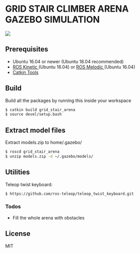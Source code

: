 # GRID STAIR CLIMBER ARENA GAZEBO SIMULATION
![](../images/logo.jpg)

## Prerequisites
- Ubuntu 16.04 or newer (Ubuntu 18.04 recommended)
- [ROS Kinetic ](http://wiki.ros.org/kinetic/Installation/Ubuntu) (Ubuntu 16.04) or [ROS Melodic ](http://wiki.ros.org/melodic/Installation/Ubuntu) (Ubuntu 16.04)
- [Catkin Tools](https://catkin-tools.readthedocs.io/en/latest/installing.html)


## Build
Build all the packages by running this inside your workspace
```sh
$ catkin build grid_stair_arena
$ source devel/setup.bash
```

## Extract model files
Extract models.zip to home/.gazebo/
```sh
$ roscd grid_stair_arena
$ unzip models.zip -d ~/.gazebo/models/
```

## Utilities
Teleop twist keyboard:
```sh
$ https://github.com/ros-teleop/teleop_twist_keyboard.git
```

### Todos

 - Fill the whole arena with obstacles

License
----

MIT

